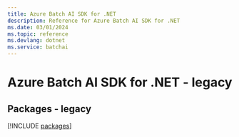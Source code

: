 ```yaml
---
title: Azure Batch AI SDK for .NET
description: Reference for Azure Batch AI SDK for .NET
ms.date: 03/01/2024
ms.topic: reference
ms.devlang: dotnet
ms.service: batchai
---
```

# Azure Batch AI SDK for .NET - legacy
## Packages - legacy
[!INCLUDE [packages](batch-ai-index.md)]